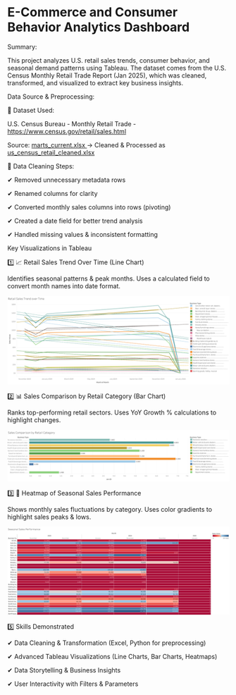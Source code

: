 # E-Commerce and Consumer Behavior Analytics Dashboard

Summary:

This project analyzes U.S. retail sales trends, consumer behavior, and seasonal demand patterns using Tableau.
The dataset comes from the U.S. Census Monthly Retail Trade Report (Jan 2025), which was cleaned, transformed, and visualized to extract key business insights.

Data Source & Preprocessing:

📌 Dataset Used: 

U.S. Census Bureau - Monthly Retail Trade - https://www.census.gov/retail/sales.html

Source: [ marts_current.xlsx ](https://github.com/SudhaSahtihi/Tableau_p1/blob/main/marts_current.xlsx)→ Cleaned & Processed as [us_census_retail_cleaned.xlsx](https://github.com/SudhaSahtihi/Tableau_p1/blob/main/us_census_retail_cleaned.xlsx)

📌 Data Cleaning Steps:

✔ Removed unnecessary metadata rows

✔ Renamed columns for clarity

✔ Converted monthly sales columns into rows (pivoting)

✔ Created a date field for better trend analysis

✔ Handled missing values & inconsistent formatting

Key Visualizations in Tableau

1️⃣ 📈 Retail Sales Trend Over Time (Line Chart)

Identifies seasonal patterns & peak months.
Uses a calculated field to convert month names into date format.

![Alt text](Sheet%201.png)


2️⃣ 📊 Sales Comparison by Retail Category (Bar Chart)

Ranks top-performing retail sectors.
Uses YoY Growth % calculations to highlight changes.

![Alt text](Sheet%202.png)

3️⃣ 🎨 Heatmap of Seasonal Sales Performance

Shows monthly sales fluctuations by category.
Uses color gradients to highlight sales peaks & lows.

![Alt text](Sheet%204.png)

5️⃣ Skills Demonstrated

✔ Data Cleaning & Transformation (Excel, Python for preprocessing)

✔ Advanced Tableau Visualizations (Line Charts, Bar Charts, Heatmaps)

✔ Data Storytelling & Business Insights

✔ User Interactivity with Filters & Parameters

